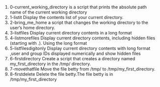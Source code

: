 1. 0-current_working_directory is a script that prints the absolute path name of the current working directory
2. 1-listit Display the contents list of your current directory.
3. 2-bring_me_home a script that changes the working directory to the user’s home directory.
4. 3-listfiles Display current directory contents in a long format
5. 4-listmorefiles Display current directory contents, including hidden files (starting with .). Using the long format
6. 5-listfilesdigitonly Display current directory contents with long format ,user and group IDs displayed numerically and show hidden files
7. 6-firstdirectory Create a script that creates a directory named my_first_directory in the /tmp/ directory.
8. 7-movethatfile Move the file betty from /tmp/ to /tmp/my_first_directory.
9. 8-firstdelete Delete the file betty.The file betty is in /tmp/my_first_directory
